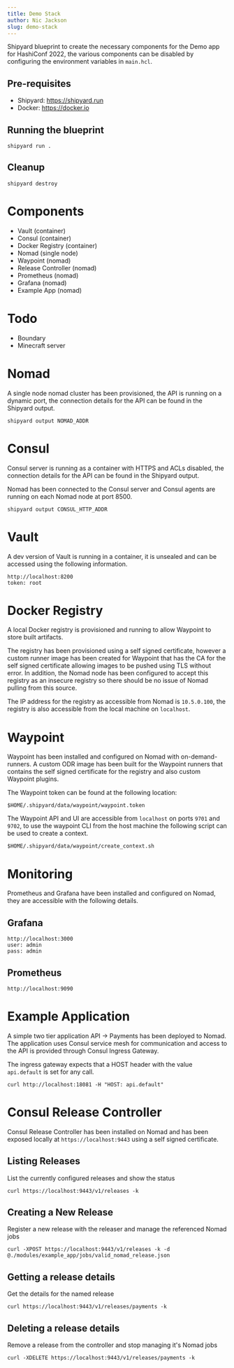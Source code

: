 ```yaml
---
title: Demo Stack
author: Nic Jackson
slug: demo-stack
---
```

Shipyard blueprint to create the necessary components for the Demo app for HashiConf 2022, the various components can be 
disabled by configuring the environment variables in `main.hcl`.

## Pre-requisites
* Shipyard: https://shipyard.run
* Docker: https://docker.io

## Running the blueprint

```shell
shipyard run .
```

## Cleanup

```shell
shipyard destroy
```

# Components
* Vault (container)
* Consul (container)
* Docker Registry (container)
* Nomad (single node)
* Waypoint (nomad)
* Release Controller (nomad)
* Prometheus (nomad)
* Grafana (nomad)
* Example App (nomad)

# Todo
* Boundary
* Minecraft server

# Nomad
A single node nomad cluster has been provisioned, the API is running on a dynamic port, the connection details
for the API can be found in the Shipyard output.

```
shipyard output NOMAD_ADDR
```

# Consul
Consul server is running as a container with HTTPS and ACLs disabled, the connection
details for the API can be found in the Shipyard output.

Nomad has been connected to the Consul server and Consul agents are running on each Nomad node at port 8500.

```
shipyard output CONSUL_HTTP_ADDR
```

# Vault
A dev version of Vault is running in a container, it is unsealed and can be accessed using the following information.

```
http://localhost:8200
token: root
```

# Docker Registry
A local Docker registry is provisioned and running to allow Waypoint to store built artifacts.

The registry has been provisioned using a self signed certificate, however a custom runner image has been
created for Waypoint that has the CA for the self signed certificate allowing images to be pushed using TLS 
without error. In addition, the Nomad node has been configured to accept this registry as an insecure registry
so there should be no issue of Nomad pulling from this source.

The IP address for the registry as accessible from Nomad is `10.5.0.100`, the registry is also accessible
from the local machine on `localhost`.

# Waypoint
Waypoint has been installed and configured on Nomad with on-demand-runners. A custom ODR image has been built for
the Waypoint runners that contains the self signed certificate for the registry and also custom Waypoint plugins.

The Waypoint token can be found at the following location:

```
$HOME/.shipyard/data/waypoint/waypoint.token
```

The Waypoint API and UI are accessible from `localhost` on ports `9701` and `9702`, to use the waypoint CLI from 
the host machine the following script can be used to create a context.

```
$HOME/.shipyard/data/waypoint/create_context.sh
```

# Monitoring
Prometheus and Grafana have been installed and configured on Nomad, they are accessible with the following details.

## Grafana

```
http://localhost:3000
user: admin
pass: admin
```

## Prometheus
```
http://localhost:9090
```

# Example Application
A simple two tier application API -> Payments has been deployed to Nomad. The application uses Consul service mesh for 
communication and access to the API is provided through Consul Ingress Gateway.

The ingress gateway expects that a HOST header with the value `api.default` is set for any call.

```
curl http://localhost:18081 -H "HOST: api.default"
```

# Consul Release Controller
Consul Release Controller has been installed on Nomad and has been exposed locally at `https://localhost:9443` using a self
signed certificate.

## Listing Releases
List the currently configured releases and show the status

```
curl https://localhost:9443/v1/releases -k
```

## Creating a New Release
Register a new release with the releaser and manage the referenced Nomad jobs

```
curl -XPOST https://localhost:9443/v1/releases -k -d @./modules/example_app/jobs/valid_nomad_release.json
```

## Getting a release details
Get the details for the named release

```
curl https://localhost:9443/v1/releases/payments -k
```

## Deleting a release details
Remove a release from the controller and stop managing it's Nomad jobs

```
curl -XDELETE https://localhost:9443/v1/releases/payments -k
```